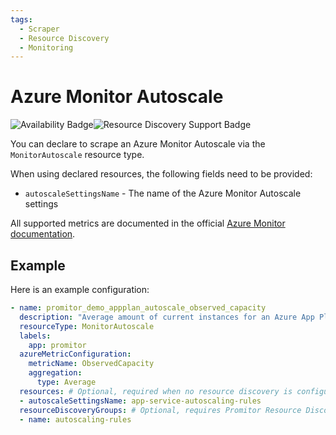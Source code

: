 ```yaml
---
tags:
  - Scraper
  - Resource Discovery
  - Monitoring
---
```


# Azure Monitor Autoscale

![Availability Badge](https://img.shields.io/badge/Available%20Starting-v2.3-green.svg)![Resource Discovery Support Badge](https://img.shields.io/badge/Support%20for%20Resource%20Discovery-Yes-green.svg)

You can declare to scrape an Azure Monitor Autoscale via the `MonitorAutoscale`
resource type.

When using declared resources, the following fields need to be provided:

- `autoscaleSettingsName` - The name of the Azure Monitor Autoscale settings

All supported metrics are documented in the official [Azure Monitor documentation](https://docs.microsoft.com/en-us/azure/azure-monitor/essentials/metrics-supported#microsoftinsightsautoscalesettings).

## Example

Here is an example configuration:

```yaml
- name: promitor_demo_appplan_autoscale_observed_capacity
  description: "Average amount of current instances for an Azure App Plan with Azure Monitor Autoscale"
  resourceType: MonitorAutoscale
  labels:
    app: promitor
  azureMetricConfiguration:
    metricName: ObservedCapacity
    aggregation:
      type: Average
  resources: # Optional, required when no resource discovery is configured
  - autoscaleSettingsName: app-service-autoscaling-rules
  resourceDiscoveryGroups: # Optional, requires Promitor Resource Discovery agent (https://promitor.io/concepts/how-it-works#using-resource-discovery)
  - name: autoscaling-rules
```
